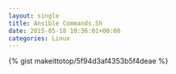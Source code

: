 ```yaml
---
layout: single                                                                                                              
title: Ansible Commands.Sh                                                                                                                       
date: 2015-05-18 10:36:01+00:00                                                                                                                        
categories: Linux                                                                                                                
---                                                                                                                              
```


{% gist makeittotop/5f94d3af4353b5f4deae %}                                                                                                           

